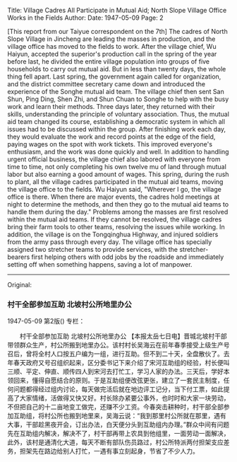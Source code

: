 Title: Village Cadres All Participate in Mutual Aid; North Slope Village Office Works in the Fields
Author:
Date: 1947-05-09
Page: 2

[This report from our Taiyue correspondent on the 7th] The cadres of North Slope Village in Jincheng are leading the masses in production, and the village office has moved to the fields to work. After the village chief, Wu Haiyun, accepted the superior's production call in the spring of the year before last, he divided the entire village population into groups of five households to carry out mutual aid. But in less than twenty days, the whole thing fell apart. Last spring, the government again called for organization, and the district committee secretary came down and introduced the experience of the Songhe mutual aid team. The village chief then sent San Shun, Ping Ding, Shen Zhi, and Shun Chuan to Songhe to help with the busy work and learn their methods. Three days later, they returned with their skills, understanding the principle of voluntary association. Thus, the mutual aid team changed its course, establishing a democratic system in which all issues had to be discussed within the group. After finishing work each day, they would evaluate the work and record points at the edge of the field, paying wages on the spot with work tickets. This improved everyone's enthusiasm, and the work was done quickly and well. In addition to handling urgent official business, the village chief also labored with everyone from time to time, not only completing his own twelve mu of land through mutual labor but also earning a good amount of wages. This spring, during the rush to plant, all the village cadres participated in the mutual aid teams, moving the village office to the fields. Wu Haiyun said, "Wherever I go, the village office is there. When there are major events, the cadres hold meetings at night to determine the methods, and then they go to the mutual aid teams to handle them during the day." Problems among the masses are first resolved within the mutual aid teams. If they cannot be resolved, the village cadres bring their farm tools to other teams, resolving the issues while working. In addition, the village is on the Tongqinghua Highway, and injured soldiers from the army pass through every day. The village office has specially assigned two stretcher teams to provide services, with the stretcher-bearers first helping others with odd jobs by the roadside and immediately setting off when something happens, saving a lot of manpower.



<hr /> 

Original: 


### 村干全部参加互助  北坡村公所地里办公

1947-05-09
第2版()
专栏：

　　村干全部参加互助
    北坡村公所地里办公
    【本报太岳七日电】晋城北坡村干部带领群众生产，村公所搬到地里办公。该村村长吴海云在前年春季接受上级生产号召后，曾将全村人口按五户编为一组，进行互助。但不到二十天，全盘散伙了。去年春天政府又号召组织起来，区分委书记下来介绍了宋河互助组的经验，村长便叫三顺、平定、伸直、顺传四人到宋河去打忙工，学习人家的办法。三天后，学好本领回来，懂得自愿结合的原则。于是互助组便改弦更张，建立了一套民主制度，任何问题都得经过组内讨论，每天做完活后就在地边评工记分，当下付工票，如此提高了大家情绪，活做得又快又好。村长除办紧要公事外，也时时和大家一块劳动，不但把自己的十二亩地变工做完，还赚不少工资。今春突击耕种时，村干部全部参加互助组，将村公所也搬到地里来，吴海云说：“我到那里村公所就在那里，遇有大事，干部趁黑夜开会，订出办法，白天便分头到互助组内办理。”群众中间有问题先在互助组内解决，解决不了，村干部再带上农具到他组里，一面劳动一面解决，此外，该村是通清化大道，每天不断有部队伤员路过，村公所特派两付担架支应差务，担架先在路边给别人打忙，一遇有事立刻起身，节省了不少人力。
